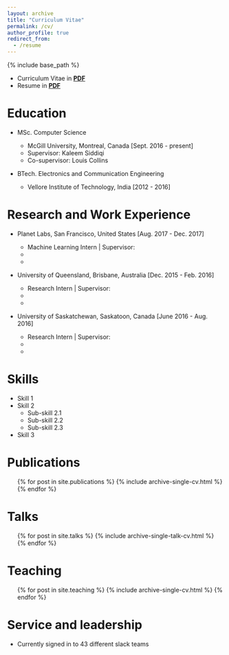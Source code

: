 ```yaml
---
layout: archive
title: "Curriculum Vitae"
permalink: /cv/
author_profile: true
redirect_from:
  - /resume
---
```


{% include base_path %}

* Curriculum Vitae in [**PDF**](https://drive.google.com/file/d/0B1xr2l_vl4kKT29ndlBiSjM4bzQ/view?usp=sharing)
* Resume in [**PDF**](https://drive.google.com/file/d/0B1xr2l_vl4kKbHYzbVRyTEt6X2M/view?usp=sharing)

Education
======
* MSc. Computer Science
  * McGill University, Montreal, Canada [Sept. 2016 - present]
  * Supervisor: Kaleem Siddiqi
  * Co-supervisor: Louis Collins
      
* BTech. Electronics and Communication Engineering
  * Vellore Institute of Technology, India [2012 - 2016]
      
Research and Work Experience
======
* Planet Labs, San Francisco, United States [Aug. 2017 - Dec. 2017]
  * Machine Learning Intern | Supervisor: 
  * 
  * 

* University of Queensland, Brisbane, Australia [Dec. 2015 - Feb. 2016]
  * Research Intern | Supervisor: 
  * 
  * 
  
* University of Saskatchewan, Saskatoon, Canada [June 2016 - Aug. 2016]
  * Research Intern | Supervisor: 
  *
  *
  
Skills
======
* Skill 1
* Skill 2
  * Sub-skill 2.1
  * Sub-skill 2.2
  * Sub-skill 2.3
* Skill 3

Publications
======
  <ul>{% for post in site.publications %}
    {% include archive-single-cv.html %}
  {% endfor %}</ul>
  
Talks
======
  <ul>{% for post in site.talks %}
    {% include archive-single-talk-cv.html %}
  {% endfor %}</ul>
  
Teaching
======
  <ul>{% for post in site.teaching %}
    {% include archive-single-cv.html %}
  {% endfor %}</ul>
  
Service and leadership
======
* Currently signed in to 43 different slack teams
